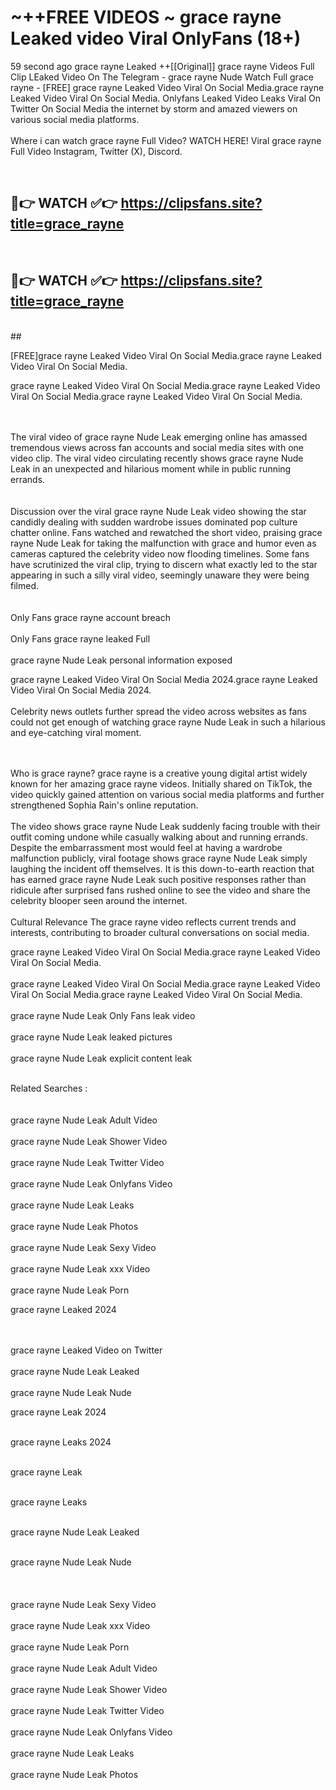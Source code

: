 # ~++FREE VIDEOS ~ grace rayne Leaked video Viral OnlyFans (18+)<br>


59 second ago grace rayne Leaked ++[[Original]] grace rayne Videos Full Clip LEaked Video On The Telegram  - grace rayne Nude  Watch Full grace rayne - [FREE] grace rayne Leaked Video Viral On Social Media.grace rayne Leaked Video Viral On Social Media.   Onlyfans Leaked Video Leaks Viral On Twitter On Social Media the internet by storm and amazed viewers on various social media platforms. <br><br>
Where i can watch grace rayne Full Video? WATCH HERE! Viral grace rayne Full Video Instagram, Twitter (X), Discord. <br>


 <br>

##  🔴👉 WATCH ✅👉  <a href="https://clipsfans.site?title=grace_rayne&ref=git">https://clipsfans.site?title=grace_rayne</a> <br>
  <br>

##  🔴👉 WATCH ✅👉  <a href="https://clipsfans.site?title=grace_rayne&ref=git">https://clipsfans.site?title=grace_rayne</a> <br>
  <br>
  ##



[FREE]grace rayne Leaked Video Viral On Social Media.grace rayne Leaked Video Viral On Social Media. <br>

grace rayne Leaked Video Viral On Social Media.grace rayne Leaked Video Viral On Social Media.grace rayne Leaked Video Viral On Social Media. <br>


  <br>

  <br>
The viral video of grace rayne Nude Leak emerging online has amassed tremendous views across fan accounts and social media sites with one video clip. The viral video circulating recently shows grace rayne Nude Leak in an unexpected and hilarious moment while in public running errands.<br>
<br>


<br>
Discussion over the viral grace rayne Nude Leak video showing the star candidly dealing with sudden wardrobe issues dominated pop culture chatter online. Fans watched and rewatched the short video, praising grace rayne Nude Leak for taking the malfunction with grace and humor even as cameras captured the celebrity video now flooding timelines. Some fans have scrutinized the viral clip, trying to discern what exactly led to the star appearing in such a silly viral video, seemingly unaware they were being filmed.<br>
<br>
<br> 
Only Fans grace rayne account breach<br>
<br>
Only Fans grace rayne leaked Full <br>
<br>
grace rayne Nude Leak personal information exposed<br>

grace rayne Leaked Video Viral On Social Media 2024.grace rayne Leaked Video Viral On Social Media 2024. <br>
<br>
Celebrity news outlets further spread the video across websites as fans could not get enough of watching grace rayne Nude Leak in such a hilarious and eye-catching viral moment.<br>
<br>

<br>
Who is grace rayne? grace rayne is a creative young digital artist widely known for her amazing grace rayne videos. Initially shared on TikTok, the video quickly gained attention on various social media platforms and further strengthened Sophia Rain's online reputation.<br>
<br>
The video shows grace rayne Nude Leak suddenly facing trouble with their outfit coming undone while casually walking about and running errands. Despite the embarrassment most would feel at having a wardrobe malfunction publicly, viral footage shows grace rayne Nude Leak simply laughing the incident off themselves. It is this down-to-earth reaction that has earned grace rayne Nude Leak such positive responses rather than ridicule after surprised fans rushed online to see the video and share the celebrity blooper seen around the internet.<br>
<br>
Cultural Relevance The grace rayne video reflects current trends and interests, contributing to broader cultural conversations on social media.<br>

grace rayne Leaked Video Viral On Social Media.grace rayne Leaked Video Viral On Social Media.<br>
<br>
grace rayne Leaked Video Viral On Social Media.grace rayne Leaked Video Viral On Social Media.grace rayne Leaked Video Viral On Social Media.<br>
<br>
grace rayne Nude Leak Only Fans leak video<br>
<br>
grace rayne Nude Leak leaked pictures<br>
<br>
grace rayne Nude Leak explicit content leak<br>


<br>
Related Searches :<br>
<br>

<br>
grace rayne Nude Leak Adult Video<br>
<br>
grace rayne Nude Leak Shower Video<br>
<br>
grace rayne Nude Leak Twitter Video<br>
<br>
grace rayne Nude Leak Onlyfans Video<br>
<br>
grace rayne Nude Leak Leaks<br>
<br>
grace rayne Nude Leak Photos<br>

<br>
grace rayne Nude Leak Sexy Video<br>
<br>
grace rayne Nude Leak xxx Video<br>
<br>
grace rayne Nude Leak Porn<br>

grace rayne  Leaked 2024 <br> <br>
<br>

grace rayne Leaked Video on Twitter <br>
<br>
grace rayne Nude Leak Leaked<br>
<br>
grace rayne Nude Leak Nude<br>


grace rayne  Leak 2024 <br> <br>



grace rayne  Leaks 2024 <br> <br>



 
grace rayne  Leak<br> <br>



grace rayne  Leaks<br> <br>


grace rayne Nude Leak Leaked<br> <br>

grace rayne Nude Leak Nude<br> <br>
<br> <br>
grace rayne Nude Leak Sexy Video
<br> <br>
grace rayne Nude Leak xxx Video
<br> <br>
grace rayne Nude Leak Porn
<br> <br>
grace rayne Nude Leak Adult Video
<br> <br>
grace rayne Nude Leak Shower Video
<br> <br>
grace rayne Nude Leak Twitter Video
<br> <br>
grace rayne Nude Leak Onlyfans Video
<br> <br>
grace rayne Nude Leak Leaks
<br> <br>
grace rayne Nude Leak Photos






</p>




 



</p>










